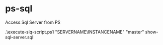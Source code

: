 # ps-sql
Access Sql Server from PS

.\execute-slq-script.ps1 "SERVERNAME\INSTANCENAME" "master" show-sql-server.sql